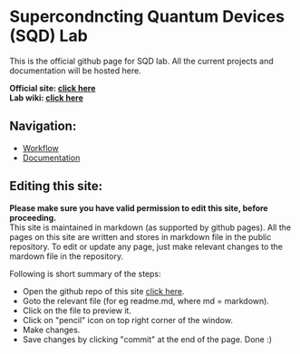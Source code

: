 # Supercondncting Quantum Devices (SQD) Lab    

This is the official github page for SQD lab. All the current projects and documentation will be hosted here.
    
**Official site: [click here](https://sqd.equs.org/)**   
**Lab wiki: [click here](http://smp-web03.smp.uq.edu.au/EQuS-SQDLab/index.php/Main_Page)**

## Navigation:    

* [Workflow](./workflow/readme.md)
* [Documentation](./documentation/readme.md)

## Editing this site:   
    
**Please make sure you have valid permission to edit this site, before proceeding.**   
This site is maintained in markdown (as supported by github pages). All the pages on this site are written and stores in markdown file
in the public repository. To edit or update any page, just make relevant changes to the mardown file in the repository.   

Following is short summary of the steps:   

* Open the github repo of this site [click here](https://github.com/sqdlab/sqdlab.github.io).    
* Goto the relevant file (for eg readme.md, where md = markdown).
* Click on the file to preview it.
* Click on "pencil" icon on top right corner of the window.
* Make changes.
* Save changes by clicking "commit" at the end of the page.
Done :)
